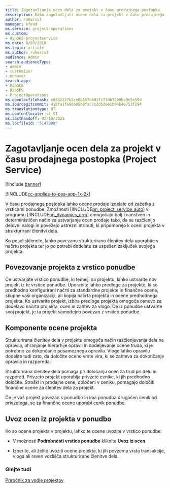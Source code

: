 ```yaml
---
title: Zagotavljanje ocen dela za projekt v času prodajnega postopka
description: Kako zagotavljati ocene dela za projekt v času prodajnega postopka v rešitvi Project Service
author: ruhercul
manager: kfend
ms.service: project-operations
ms.custom:
- dyn365-projectservice
ms.date: 8/03/2018
ms.topic: article
ms.author: ruhercul
audience: Admin
search.audienceType:
- admin
- customizer
- enduser
search.app:
- D365CE
- D365PS
- ProjectOperations
ms.openlocfilehash: e9382127b2ce0b157d681fc77d67200ba9c5e59d
ms.sourcegitcommit: 418fa1fe9d605b8faccc2d5dee1b04b4e753f194
ms.translationtype: HT
ms.contentlocale: sl-SI
ms.lasthandoff: 02/10/2021
ms.locfileid: "5147988"
---
```

# <a name="provide-work-estimates-for-a-project-during-the-sales-process-project-service"></a>Zagotavljanje ocen dela za projekt v času prodajnega postopka (Project Service)

[!include [banner](../includes/psa-now-project-operations.md)]

[!INCLUDE[cc-applies-to-psa-app-1x-2x](../includes/cc-applies-to-psa-app-1x-2x.md)]

V času prodajnega postopka lahko ocene prodaje izdelate od začetka z vrsticami ponudbe. Zmožnosti [!INCLUDE[pn_project_service_auto](../includes/pn-project-service-auto.md)] v programu [!INCLUDE[pn_dynamics_crm](../includes/pn-dynamics-crm.md)] omogočajo bolj znanstven in determinističen način za ustvarjanje ocen prodaje tako, da se razčlenijo delovni nalogi in povežejo ustrezni atributi, ki pripomorejo k oceni projekta v strukturirani členitvi dela.  
  
 Ko posel sklenete, lahko povezano strukturirano členitev dela uporabite v načrtu projekta ter jo po potrebi dodelate za uspešen zaključek svojega projekta.  
  
## <a name="link-a-project-to-a-quote-line"></a>Povezovanje projekta z vrstico ponudbe  
 Če ustvarjate vrstico ponudbe, ki temelji na projektu, lahko ustvarite nov projekt iz te vrstice ponudbe. Uporabite lahko predloge za projekte, ki so predhodno konfigurirani načrti za standardne projekte in finančne ocene, skupne vaši organizaciji, ali kopija načrta projekta in ocene predhodnega projekta. Ko ustvarite projekt, izbira predloge projekta omogoča osnovo za dodelavo načrta projekta, ocen in zahtev za vlogo. Če iz ponudbe ustvarite svoj projekt, je ta projekt samodejno povezan z vrstico ponudbe.  
  
## <a name="project-estimate-components"></a>Komponente ocene projekta  
 Strukturirana členitev dela v projektu omogoča način razčlenjevanja dela na opravila, ohranjanje hierarhije opravil in dodeljevanje ocene truda, ki je potrebno za dokončanje posameznega opravila. Vloge lahko opravilu dodelite tudi zato, da določite oceno vrste vira, ki se zahteva za dokončanje opravila in razporeda.  
  
 Strukturirana členitev dela pomaga pri določanju ocen za trud pri delu in razpored. Privzeto projekt uporablja privzete cenike, ki jih predhodno določite. Stroški in prodajne cene, določeni v ceniku, pomagajo določiti finančne ocene za členitev dela za projekt.  
  
 Če je vaš projekt povezan s ponudbo in ima ponudba drugačen cenik od privzetega, se za finančne ocene uporabi cenik ponudbe.  
  
## <a name="import-estimates-from-a-project-into-a-quote"></a>Uvoz ocen iz projekta v ponudbo  
 Ko so ocene projekta v projektu, lahko te ocene uvozite v vrstico ponudbe:  
  
-   V možnosti **Podrobnosti vrstice ponudbe** kliknite **Uvoz iz ocen**. 

-   Izberite, ali želite uvoziti ocene projekta, ki jih povzema vrsta transakcije, vloga ali raven vozlišča strukturirane členitve dela.  
  
### <a name="see-also"></a>Glejte tudi  
 [Priročnik za vodje projektov](../psa/project-manager-guide.md)
